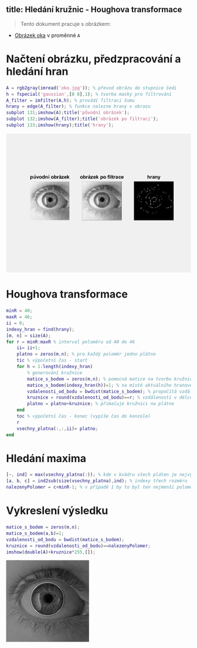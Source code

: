 title: Hledání kružnic - Houghova transformace
---
>Tento dokument pracuje s obrázkem: 

* [Obrázek oka](../media/oko.jpg) v proměnné `A` 
# Načtení obrázku, předzpracování a hledání hran
``` matlab
A = rgb2gray(imread('oko.jpg')); % převod obrázu do stupnice šedi
h = fspecial('gaussian',[8 8],1); % tvorba masky pro filtrování 
A_filter = imfilter(A,h); % provádí filtraci šumu
hrany = edge(A_filter); % funkce nalezne hrany v obrazu
subplot 131;imshow(A);title('původní obrázek');
subplot 132;imshow(A_filter);title('obrázek po filtraci');
subplot 133;imshow(hrany);title('hrany');
```
![](../media/plotedges.png)
# Houghova transformace
``` matlab
minR = 40; 
maxR = 46; 
ii = 0;
indexy_hran = find(hrany); 
[m, n] = size(A);
for r = minR:maxR % interval poloměru od 40 do 46
    ii= ii+1;
    platno = zeros(m,n); % pro každý poloměr jedno plátno
    tic % výpočetní čas - start
    for h = 1:length(indexy_hran)
        % generování kružnice
        matice_s_bodem = zeros(m,n); % pomocná matice na tvorbu kružnice
        matice_s_bodem(indexy_hran(h))=1; % na místě aktuálního hranového bodu udělá jedničku
        vzdalenosti_od_bodu = bwdist(matice_s_bodem); % propočítá vzdálenosti od nejbližší jedničky
        kruznice = round(vzdalenosti_od_bodu)==r; % vzdálenosti v délce poloměru
        platno = platno+kruznice; % přimaluje kružnici na plátno
    end
    toc % výpočetní čas - konec (vypíše čas do konzole)
    r
    vsechny_platna(:,:,ii)= platno; 
end
```
# Hledání maxima
``` matlab
[~, ind] = max(vsechny_platna(:)); % kde v kvádru všech pláten je nejvyšší hodnota
[a, b, c] = ind2sub(size(vsechny_platna),ind); % indexy třech rozměru
nalezenyPolomer = c+minR-1; % v případě 1 by to byl ten nejmenší poloměr
``` 
# Vykreslení výsledku
``` matlab
matice_s_bodem = zeros(m,n);
matice_s_bodem(a,b)=1; 
vzdalenosti_od_bodu = bwdist(matice_s_bodem); 
kruznice = round(vzdalenosti_od_bodu)==nalezenyPolomer;
imshow(double(A)+kruznice*255,[]);
``` 
![](../media/drawcir.png)